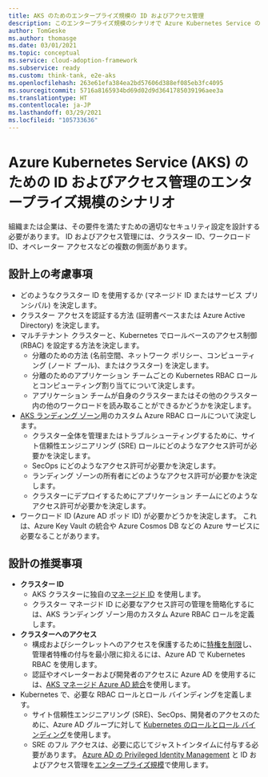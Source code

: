 ```yaml
---
title: AKS のためのエンタープライズ規模の ID およびアクセス管理
description: このエンタープライズ規模のシナリオで Azure Kubernetes Service のための ID およびアクセス管理をどのように向上させることができるかについて説明します。
author: TomGeske
ms.author: thomasge
ms.date: 03/01/2021
ms.topic: conceptual
ms.service: cloud-adoption-framework
ms.subservice: ready
ms.custom: think-tank, e2e-aks
ms.openlocfilehash: 263e61efa384ea2bd57606d388ef085eb3fc4095
ms.sourcegitcommit: 5716a8165934bd69d02d9d3641785039196aee3a
ms.translationtype: HT
ms.contentlocale: ja-JP
ms.lasthandoff: 03/29/2021
ms.locfileid: "105733636"
---
```

# <a name="identity-and-access-management-for-azure-kubernetes-service-aks-enterprise-scale-scenario"></a>Azure Kubernetes Service (AKS) のための ID およびアクセス管理のエンタープライズ規模のシナリオ

組織または企業は、その要件を満たすための適切なセキュリティ設定を設計する必要があります。 ID およびアクセス管理には、クラスター ID、ワークロード ID、オペレーター アクセスなどの複数の側面があります。

## <a name="design-considerations"></a>設計上の考慮事項

- どのようなクラスター ID を使用するか (マネージド ID またはサービス プリンシパル) を決定します。
- クラスター アクセスを認証する方法 (証明書ベースまたは Azure Active Directory) を決定します。
- マルチテナント クラスターと、Kubernetes でロールベースのアクセス制御 (RBAC) を設定する方法を決定します。
  - 分離のための方法 (名前空間、ネットワーク ポリシー、コンピューティング (ノード プール)、またはクラスター) を決定します。
  - 分離のためのアプリケーション チームごとの Kubernetes RBAC ロールとコンピューティング割り当てについて決定します。
  - アプリケーション チームが自身のクラスターまたはその他のクラスター内の他のワークロードを読み取ることができるかどうかを決定します。
- [AKS ランディング ゾーン](../../ready/enterprise-scale/identity-and-access-management.md)用のカスタム Azure RBAC ロールについて決定します。
  - クラスター全体を管理またはトラブルシューティングするために、サイト信頼性エンジニアリング (SRE) ロールにどのようなアクセス許可が必要かを決定します。
  - SecOps にどのようなアクセス許可が必要かを決定します。
  - ランディング ゾーンの所有者にどのようなアクセス許可が必要かを決定します。
  - クラスターにデプロイするためにアプリケーション チームにどのようなアクセス許可が必要かを決定します。
- ワークロード ID (Azure AD ポッド ID) が必要かどうかを決定します。 これは、Azure Key Vault の統合や Azure Cosmos DB などの Azure サービスに必要なることがあります。

## <a name="design-recommendations"></a>設計の推奨事項

- **クラスター ID**
  - AKS クラスターに独自の[マネージド ID](/azure/aks/use-managed-identity) を使用します。
  - クラスター マネージド ID に必要なアクセス許可の管理を簡略化するには、AKS ランディング ゾーン用のカスタム Azure RBAC ロールを定義します。
- **クラスターへのアクセス**
  - 構成およびシークレットへのアクセスを保護するために[特権を制限](/azure/aks/azure-ad-rbac)し、管理者特権の付与を最小限に抑えるには、Azure AD で Kubernetes RBAC を使用します。
  - 認証やオペレーターおよび開発者のアクセスに Azure AD を使用するには、[AKS マネージド Azure AD 統合](/azure/aks/managed-aad)を使用します。
- Kubernetes で、必要な RBAC ロールとロール バインディングを定義します。
  - サイト信頼性エンジニアリング (SRE)、SecOps、開発者のアクセスのために、Azure AD グループに対して [Kubernetes のロールとロール バインディング](/azure/aks/concepts-identity#kubernetes-role-based-access-control-kubernetes-rbac)を使用します。
  - SRE のフル アクセスは、必要に応じてジャストインタイムに付与する必要があります。 [Azure AD の Privileged Identity Management](/azure/active-directory/privileged-identity-management/pim-configure) と ID およびアクセス管理を[エンタープライズ規模](../../ready/enterprise-scale/identity-and-access-management.md)で使用します。
